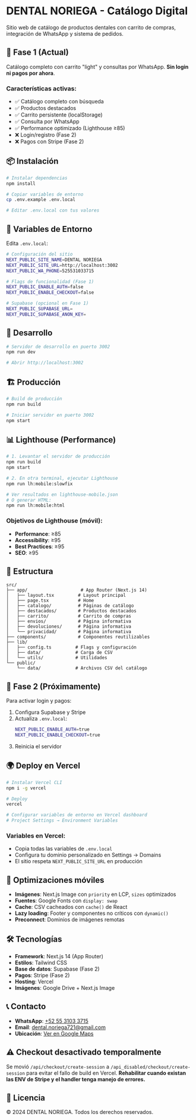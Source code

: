 # DENTAL NORIEGA - Catálogo Digital

Sitio web de catálogo de productos dentales con carrito de compras, integración de WhatsApp y sistema de pedidos.

## 🚀 Fase 1 (Actual)

Catálogo completo con carrito "light" y consultas por WhatsApp. **Sin login ni pagos por ahora**.

### Características activas:

- ✅ Catálogo completo con búsqueda
- ✅ Productos destacados
- ✅ Carrito persistente (localStorage)
- ✅ Consulta por WhatsApp
- ✅ Performance optimizado (Lighthouse ≥85)
- ❌ Login/registro (Fase 2)
- ❌ Pagos con Stripe (Fase 2)

## 📦 Instalación

```bash
# Instalar dependencias
npm install

# Copiar variables de entorno
cp .env.example .env.local

# Editar .env.local con tus valores
```

## 🔧 Variables de Entorno

Edita `.env.local`:

```bash
# Configuración del sitio
NEXT_PUBLIC_SITE_NAME=DENTAL NORIEGA
NEXT_PUBLIC_SITE_URL=http://localhost:3002
NEXT_PUBLIC_WA_PHONE=525531033715

# Flags de funcionalidad (Fase 1)
NEXT_PUBLIC_ENABLE_AUTH=false
NEXT_PUBLIC_ENABLE_CHECKOUT=false

# Supabase (opcional en Fase 1)
NEXT_PUBLIC_SUPABASE_URL=
NEXT_PUBLIC_SUPABASE_ANON_KEY=
```

## 🏃 Desarrollo

```bash
# Servidor de desarrollo en puerto 3002
npm run dev

# Abrir http://localhost:3002
```

## 🏗️ Producción

```bash
# Build de producción
npm run build

# Iniciar servidor en puerto 3002
npm start
```

## 📊 Lighthouse (Performance)

```bash
# 1. Levantar el servidor de producción
npm run build
npm start

# 2. En otra terminal, ejecutar Lighthouse
npm run lh:mobile:slowfix

# Ver resultados en lighthouse-mobile.json
# O generar HTML:
npm run lh:mobile:html
```

### Objetivos de Lighthouse (móvil):

- **Performance**: ≥85
- **Accessibility**: ≥95
- **Best Practices**: ≥95
- **SEO**: ≥95

## 📁 Estructura

```
src/
├── app/                    # App Router (Next.js 14)
│   ├── layout.tsx         # Layout principal
│   ├── page.tsx           # Home
│   ├── catalogo/          # Páginas de catálogo
│   ├── destacados/        # Productos destacados
│   ├── carrito/           # Carrito de compras
│   ├── envios/            # Página informativa
│   ├── devoluciones/      # Página informativa
│   └── privacidad/        # Página informativa
├── components/            # Componentes reutilizables
├── lib/
│   ├── config.ts         # Flags y configuración
│   ├── data/             # Carga de CSV
│   └── utils/            # Utilidades
└── public/
    └── data/             # Archivos CSV del catálogo
```

## 🔐 Fase 2 (Próximamente)

Para activar login y pagos:

1. Configura Supabase y Stripe
2. Actualiza `.env.local`:
   ```bash
   NEXT_PUBLIC_ENABLE_AUTH=true
   NEXT_PUBLIC_ENABLE_CHECKOUT=true
   ```
3. Reinicia el servidor

## 🌍 Deploy en Vercel

```bash
# Instalar Vercel CLI
npm i -g vercel

# Deploy
vercel

# Configurar variables de entorno en Vercel dashboard
# Project Settings → Environment Variables
```

### Variables en Vercel:

- Copia todas las variables de `.env.local`
- Configura tu dominio personalizado en Settings → Domains
- El sitio respeta `NEXT_PUBLIC_SITE_URL` en producción

## 📱 Optimizaciones móviles

- **Imágenes**: Next.js Image con `priority` en LCP, `sizes` optimizados
- **Fuentes**: Google Fonts con `display: swap`
- **Cache**: CSV cacheados con `cache()` de React
- **Lazy loading**: Footer y componentes no críticos con `dynamic()`
- **Preconnect**: Dominios de imágenes remotas

## 🛠️ Tecnologías

- **Framework**: Next.js 14 (App Router)
- **Estilos**: Tailwind CSS
- **Base de datos**: Supabase (Fase 2)
- **Pagos**: Stripe (Fase 2)
- **Hosting**: Vercel
- **Imágenes**: Google Drive + Next.js Image

## 📞 Contacto

- **WhatsApp**: [+52 55 3103 3715](https://wa.me/525531033715)
- **Email**: dental.noriega721@gmail.com
- **Ubicación**: [Ver en Google Maps](https://maps.app.goo.gl/ruP2HHjLXtoKqnB57)

## ⚠️ Checkout desactivado temporalmente

Se movió `/api/checkout/create-session` a `/api_disabled/checkout/create-session` para evitar el fallo de build en Vercel.
**Rehabilitar cuando existan las ENV de Stripe y el handler tenga manejo de errores.**

## 📄 Licencia

© 2024 DENTAL NORIEGA. Todos los derechos reservados.
